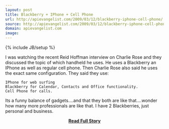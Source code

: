 ```yaml
---
layout: post
title: Blackberry + IPhone + Cell Phone
url: http://apievangelist.com/2009/03/12/blackberry-iphone-cell-phone/
source: http://apievangelist.com/2009/03/12/blackberry-iphone-cell-phone/
domain: apievangelist.com
image: 
---
```

{% include JB/setup %}<p>I was watching the recent Reid Hoffman interview on Charlie Rose and they discussed the topic of which handheld he uses.
He uses a Blackberry an IPhone as well as regular cell phone. Then Charlie Rose also said he uses the exact same configuration.
They said they use:

	IPhone for web surfing
	Blackberry for Calendar, Contacts and Office functionality.
	Cell Phone for calls.

Its a funny balance of gadgets....and that they both are like that....wonder how many more professionals are like that.
I have 2 Blackberries, just personal and business.</p>
<center><p><a href="http://apievangelist.com/2009/03/12/blackberry-iphone-cell-phone/" style='padding:25px; font-sze:18px; font-weight: bold;'>Read Full Story</a></p></center>
